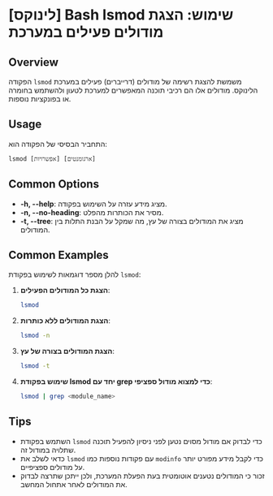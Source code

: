 # [לינוקס] Bash lsmod שימוש: הצגת מודולים פעילים במערכת

## Overview
הפקודה `lsmod` משמשת להצגת רשימה של מודולים (דרייברים) פעילים במערכת הלינוקס. מודולים אלו הם רכיבי תוכנה המאפשרים למערכת לטעון ולהשתמש בחומרה או בפונקציות נוספות.

## Usage
התחביר הבסיסי של הפקודה הוא:
```
lsmod [אפשרויות] [ארגומנטים]
```

## Common Options
- **-h, --help**: מציג מידע עזרה על השימוש בפקודה.
- **-n, --no-heading**: מסיר את הכותרות מהפלט.
- **-t, --tree**: מציג את המודולים בצורה של עץ, מה שמקל על הבנת התלות בין המודולים.

## Common Examples
להלן מספר דוגמאות לשימוש בפקודת `lsmod`:

1. **הצגת כל המודולים הפעילים**:
   ```bash
   lsmod
   ```

2. **הצגת המודולים ללא כותרות**:
   ```bash
   lsmod -n
   ```

3. **הצגת המודולים בצורה של עץ**:
   ```bash
   lsmod -t
   ```

4. **שימוש בפקודת lsmod יחד עם grep כדי למצוא מודול ספציפי**:
   ```bash
   lsmod | grep <module_name>
   ```

## Tips
- השתמש בפקודת `lsmod` כדי לבדוק אם מודול מסוים נטען לפני ניסיון להפעיל תוכנה שתלויה במודול זה.
- כדאי לשלב את `lsmod` עם פקודות נוספות כמו `modinfo` כדי לקבל מידע מפורט יותר על מודולים ספציפיים.
- זכור כי המודולים נטענים אוטומטית בעת הפעלת המערכת, ולכן ייתכן שתרצה לבדוק את המודולים לאחר אתחול המחשב.